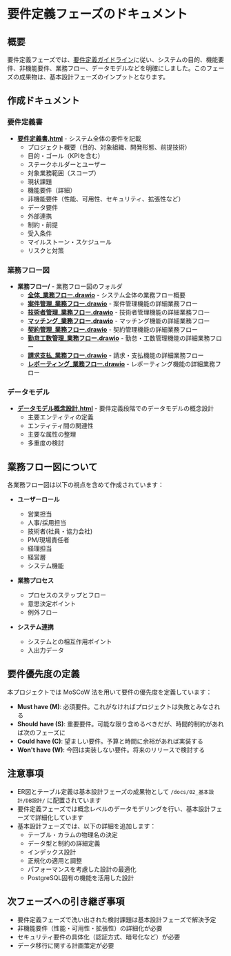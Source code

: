 # 要件定義フェーズのドキュメント

## 概要

要件定義フェーズでは、[要件定義ガイドライン](https://fcircle-biz.github.io/ses_mgr/00_ガイドライン/要件定義ガイドライン.md)に従い、システムの目的、機能要件、非機能要件、業務フロー、データモデルなどを明確にしました。このフェーズの成果物は、基本設計フェーズのインプットとなります。

## 作成ドキュメント

### 要件定義書
- **[要件定義書.html](https://fcircle-biz.github.io/ses_mgr/01_要件定義/要件定義書.html)** - システム全体の要件を記載
  - プロジェクト概要（目的、対象組織、開発形態、前提技術）
  - 目的・ゴール（KPIを含む）
  - ステークホルダーとユーザー
  - 対象業務範囲（スコープ）
  - 現状課題
  - 機能要件（詳細）
  - 非機能要件（性能、可用性、セキュリティ、拡張性など）
  - データ要件
  - 外部連携
  - 制約・前提
  - 受入条件
  - マイルストーン・スケジュール
  - リスクと対策

### 業務フロー図
- **業務フロー/** - 業務フロー図のフォルダ
  - **[全体_業務フロー.drawio](https://fcircle-biz.github.io/ses_mgr/01_要件定義/業務フロー/全体_業務フロー.drawio)** - システム全体の業務フロー概要
  - **[案件管理_業務フロー.drawio](https://fcircle-biz.github.io/ses_mgr/01_要件定義/業務フロー/案件管理_業務フロー.drawio)** - 案件管理機能の詳細業務フロー
  - **[技術者管理_業務フロー.drawio](https://fcircle-biz.github.io/ses_mgr/01_要件定義/業務フロー/技術者管理_業務フロー.drawio)** - 技術者管理機能の詳細業務フロー
  - **[マッチング_業務フロー.drawio](https://fcircle-biz.github.io/ses_mgr/01_要件定義/業務フロー/マッチング_業務フロー.drawio)** - マッチング機能の詳細業務フロー
  - **[契約管理_業務フロー.drawio](https://fcircle-biz.github.io/ses_mgr/01_要件定義/業務フロー/契約管理_業務フロー.drawio)** - 契約管理機能の詳細業務フロー
  - **[勤怠工数管理_業務フロー.drawio](https://fcircle-biz.github.io/ses_mgr/01_要件定義/業務フロー/勤怠工数管理_業務フロー.drawio)** - 勤怠・工数管理機能の詳細業務フロー
  - **[請求支払_業務フロー.drawio](https://fcircle-biz.github.io/ses_mgr/01_要件定義/業務フロー/請求支払_業務フロー.drawio)** - 請求・支払機能の詳細業務フロー
  - **[レポーティング_業務フロー.drawio](https://fcircle-biz.github.io/ses_mgr/01_要件定義/業務フロー/レポーティング_業務フロー.drawio)** - レポーティング機能の詳細業務フロー

### データモデル
- **[データモデル概念設計.html](https://fcircle-biz.github.io/ses_mgr/01_要件定義/データモデル概念設計.html)** - 要件定義段階でのデータモデルの概念設計
  - 主要エンティティの定義
  - エンティティ間の関連性
  - 主要な属性の整理
  - 多重度の検討

## 業務フロー図について

各業務フロー図は以下の視点を含めて作成されています：

- **ユーザーロール**
  - 営業担当
  - 人事/採用担当
  - 技術者(社員・協力会社)
  - PM/現場責任者
  - 経理担当
  - 経営層
  - システム機能

- **業務プロセス**
  - プロセスのステップとフロー
  - 意思決定ポイント
  - 例外フロー

- **システム連携**
  - システムとの相互作用ポイント
  - 入出力データ

## 要件優先度の定義

本プロジェクトでは MoSCoW 法を用いて要件の優先度を定義しています：

- **Must have (M)**: 必須要件。これがなければプロジェクトは失敗とみなされる
- **Should have (S)**: 重要要件。可能な限り含めるべきだが、時間的制約があれば次のフェーズに
- **Could have (C)**: 望ましい要件。予算と時間に余裕があれば実装する
- **Won't have (W)**: 今回は実装しない要件。将来のリリースで検討する

## 注意事項

- ER図とテーブル定義は基本設計フェーズの成果物として `/docs/02_基本設計/DB設計/` に配置されています
- 要件定義フェーズでは概念レベルのデータモデリングを行い、基本設計フェーズで詳細化しています
- 基本設計フェーズでは、以下の詳細を追加します：
  - テーブル・カラムの物理名の決定
  - データ型と制約の詳細定義
  - インデックス設計
  - 正規化の適用と調整
  - パフォーマンスを考慮した設計の最適化
  - PostgreSQL固有の機能を活用した設計

## 次フェーズへの引き継ぎ事項

- 要件定義フェーズで洗い出された検討課題は基本設計フェーズで解決予定
- 非機能要件（性能・可用性・拡張性）の詳細化が必要
- セキュリティ要件の具体化（認証方式、暗号化など）が必要
- データ移行に関する計画策定が必要